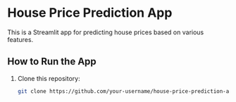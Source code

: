 # House Price Prediction App

This is a Streamlit app for predicting house prices based on various features.

## How to Run the App

1. Clone this repository:
   ```bash
   git clone https://github.com/your-username/house-price-prediction-app.git
